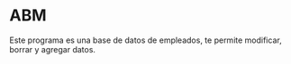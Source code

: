 # ABM
Este programa es una base de datos de empleados, te permite modificar, borrar y agregar datos.
